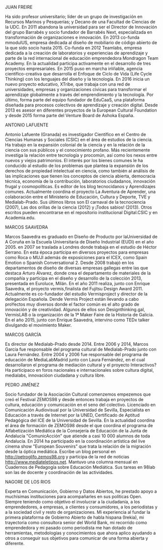 JUAN FREIRE

Ha sido profesor universitario; líder de un grupo de investigación en Recursos Marinos y Pesquerías; y Decano de una Facultad de Ciencias de la UDC. En 2011 abandona la universidad para ser el Director de Innovación del grupo Barrabés y socio fundador de Barrabés Next, especializada en transformación de organizaciones e innovación. En 2013 co-funda mmodulUS, empresa dedicada al diseño de mobiliario de código abierto de la que sido socio hasta 2015. Co-funda en 2012 Teamlabs, empresa dedicada a la creación de laboratorios y experiencias de aprendizaje y parte de la red internacional de educación emprendedora Mondragon Team Academy.
En la actualidad participa activamente en el desarrollo de tres proyectos empresariales. En 2015 puso en marcha inViable, agencia científico-creativa que desarrolla el Enfoque de Ciclo de Vida (Life Cycle Thinking) con los lenguajes del diseño y la tecnología. En 2016 inicia un nuevo proyecto educativo, XTribe, que trabaja con una red de universidades, empresas y organizaciones cívicas para transformar el aprendizaje globalmente a través del emprendimiento y la tecnología. Por último, forma parte del equipo fundador de EduCaaS, una plataforma diseñada para procesos colectivos de aprendizaje y creación digital.
Desde 2013 es asesor en diferentes proyectos de la European Cultural Foundation y desde 2015 forma parte del Venture Board de Ashoka España.

ANTONIO LAFUENTE

Antonio Lafuente (Granada) es investigador Científico en el Centro de Ciencias Humanas y Sociales (CSIC) en el área de estudios de la ciencia. Ha trabajo en la expansión colonial de la ciencia y en la relación de la ciencia con sus públicos y el conocimiento profano. Más recientemente investiga la relación entre tecnología y procomún, así como los nexos entre nuevos y viejos patrimonios. El interés por los bienes comunes le ha conducido al estudio de los problemas que plantea la expansión de los derechos de propiedad intelectual en ciencia, como también al análisis de las implicaciones que tienen los conceptos de ciencia abierta, democracia técnica, economía de la contribución, laboratorios ciudadanos, innovación frugal y cosmopolíticas. Es editor de los blog tecnocidanos y Aprendizajes comunes. Actualmente coordina el proyecto La Aventura de Aprender, una colaboración entre el Ministerio de Educación, Cultura y Deporte, TVE y Medialab-Prado. Sus últimos libros son El carnaval de la tecnociencia (2007), Las dos orillas de la ciencia (2012) y ¡Todos sabios! (2013). Otros escritos pueden encontrarse en el repositorio institucional Digital.CSIC y en Academia.edu. 

MARCOS SAAVEDRA

Marcos Saavedra es graduado en Diseño de Producto por laUniversidad de A Coruña en la Escuela Universitaria de Diseño Industrial (EUDI) en el año 2005.
en 2007 se traslada a Londres donde trabaja en el estudio de Héctor Serrano. En esta época participa en diversos proyectos para empresas como Roca o MUJI además de exposiciones para el ICEX, como Spain Emotion o Spanish Conversational 2.
Desde 2008 trabajó en los departamentos de diseño de diversas empresas gallegas entre las que destaca Arturo Álvarez, donde crea el departamento de materiales de la compañía y participa en el diseño y desarrollo de la colección 2013, presentada en Euroluce, Milán.
En el año 2011 realiza, junto con Enrique Saavedra, el proyecto vermis,finalista del Fujitsu Design Award 2011.
Actualmente es co-fundador del estudio Vermisproject y director de la delegación Española. Dende Vermis Project están llevando a cabo proYectos muy diversos donde el factor común es el alto grado de innovación y de creatividad.
Algunos de ellos son Designthinking.gal, VermisLAB o la organización de la 1ª Maker Faire de la Historia de Galicia.
En el año 2015, junto con Enrique Saavedra, intervino como TEDx talker divulgando el movimiento Maker.

MARCOS GARCÍA

Es director de Medialab-Prado desde 2014.
Entre 2006 y 2014, Marcos García fue responsable del programa cultural de Medialab-Prado junto con Laura Fernández. Entre 2004 y 2006 fue responsable del programa de educación de MediaLabMadrid junto con Laura Fernández, en el cual desarrollaron el programa de mediación cultural y el proyecto Interactivos? Ha participaco en foros nacionales e internacionales sobre cultura digital, medialabs, innovacióon ciudadana y cultura libre.

PEDRO JIMÉNEZ

Socio fundador de la Asociación Cultural comenzemos empezemos que creó el Festival ZEMOS98 y desde entonces trabaja en proyectos de cultura, educación y comunicación en el seno del colectivo.
Licenciado en Comunicación Audiovisual por la Universidad de Sevilla, Especialista en Educación a través de Internet por la UNED, Certificado de Aptitud Pedagógica del ICE de la Universidad de Sevilla.
En la actualidad coordina el área de formación de ZEMOS98 desde el que coordina el programa de Alfabetización Mediática de la Consejería de Educación de la Junta de Andalucía "ComunicAcción" que atiende a casi 10 000 alumnos de toda Andalucía. En 2014 ha participado en la coordinación artística del live cinema show "European Souvenirs" que trata la relación de la migración desde la óptica mediática.
Escribe un blog personal en http://petroglifo.zemos98.org y participa de la red de noticias http://www.mediateletipos.net. Mantuvo una columna mensual en Cuadernos de Pedagogía sobre Educación Mediática.
Sus tareas en 98lab son las de docente y coordinación de las actividades.


NAGORE DE LOS RIOS

Experta en Comunicación, Gobierno y Datos Abiertos, he prestado apoyo a muchísimas instituciones para acompañarles en sus políticas Open. Siempre teniendo como objetivo el involucrar a la ciudadanía, a los emprendedores, a empresas, a clientes y consumidores, a los periodistas y a la sociedad civil y resto de organizaciones.
Mi experiencia al fundar la primera plataforma de Gobierno Abierto de habla hispana (Irekia), mi trayectoria como consultora senior del World Bank, mi recorrido como emprendedora y mi pasado como periodista me han dotado de herramientas, metodologías y conocimientos que ahora aplico ayudando a otros a conseguir sus objetivos para comunicar de una forma abierta y diferente.
